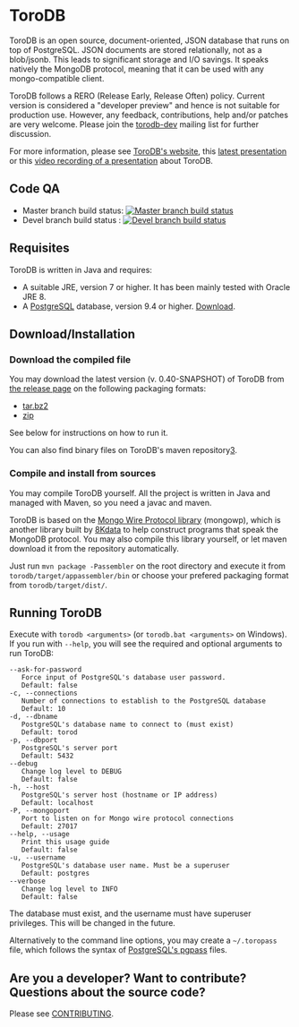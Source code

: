 # ToroDB

ToroDB is an open source, document-oriented, JSON database that runs on top of 
PostgreSQL. JSON documents are stored relationally, not as a blob/jsonb. This 
leads to significant storage and I/O savings. It speaks natively the MongoDB 
protocol, meaning that it can be used with any mongo-compatible client.

ToroDB follows a RERO (Release Early, Release Often) policy. Current version is
considered a "developer preview" and hence is not suitable for production use. 
However, any feedback, contributions, help and/or patches are very welcome. 
Please join the [torodb-dev][8] mailing list for further discussion.

For more information, please see [ToroDB's website][1], this 
[latest presentation][7] or this [video recording of a presentation][11] about 
ToroDB.

## Code QA
 * Master branch build status: [![Master branch build status](https://travis-ci.org/torodb/torodb.svg?branch=master)](https://travis-ci.org/torodb/torodb)
 * Devel branch build status :  [![Devel branch build status](https://travis-ci.org/torodb/torodb.svg?branch=devel)](https://travis-ci.org/torodb/torodb)


## Requisites

ToroDB is written in Java and requires:

* A suitable JRE, version 7 or higher. It has been mainly tested with Oracle JRE 8.
* A [PostgreSQL][2] database, version 9.4 or higher. [Download][9].


## Download/Installation

### Download the compiled file

You may download the latest version (v. 0.40-SNAPSHOT) of ToroDB from 
[the release page](https://github.com/torodb/torodb/releases/latest) on the 
following packaging formats:
 * [tar.bz2](https://github.com/torodb/torodb/releases/latest/torodb.tar.bz2)
 * [zip](https://github.com/torodb/torodb/releases/latest/torodb.zip)

See below for instructions on how to run it.

You can also find binary files on ToroDB's maven repository[3].


### Compile and install from sources

You may compile ToroDB yourself. All the project is written in Java and managed with Maven, so you need a javac and maven.

ToroDB is based on the [Mongo Wire Protocol library][5] (mongowp), which is another library built by [8Kdata][6] to help construct programs that speak the MongoDB protocol. You may also compile this library yourself, or let maven download it from the repository automatically.

Just run `mvn package -Passembler` on the root directory and execute it from 
`torodb/target/appassembler/bin` or choose your prefered packaging format from
`torodb/target/dist/`.


## Running ToroDB

Execute with `torodb <arguments>` (or `torodb.bat <arguments>` on Windows). If 
you run with `--help`, you will see the required and optional arguments to run ToroDB:

    --ask-for-password
       Force input of PostgreSQL's database user password.
       Default: false
    -c, --connections
       Number of connections to establish to the PostgreSQL database
       Default: 10
    -d, --dbname
       PostgreSQL's database name to connect to (must exist)
       Default: torod
    -p, --dbport
       PostgreSQL's server port
       Default: 5432
    --debug
       Change log level to DEBUG
       Default: false
    -h, --host
       PostgreSQL's server host (hostname or IP address)
       Default: localhost
    -P, --mongoport
       Port to listen on for Mongo wire protocol connections
       Default: 27017
    --help, --usage
       Print this usage guide
       Default: false
    -u, --username
       PostgreSQL's database user name. Must be a superuser
       Default: postgres
    --verbose
       Change log level to INFO
       Default: false

The database must exist, and the username must have superuser privileges. This will be changed in the future.

Alternatively to the command line options, you may create a `~/.toropass` file, which follows the syntax of [PostgreSQL's pgpass][4] files.


## Are you a developer? Want to contribute? Questions about the source code?

Please see [CONTRIBUTING][10].



[1]: http://www.torodb.com
[2]: http://www.postgresql.org
[3]: https://oss.sonatype.org/content/groups/public/com/torodb/torodb/
[4]: http://www.postgresql.org/docs/9.3/static/libpq-pgpass.html
[5]: https://github.com/8kdata/mongowp
[6]: http://www.8kdata.com
[7]: http://www.slideshare.net/8kdata/big-dataspain2014-torodbbridgebetweennosqlandrelational
[8]: https://groups.google.com/forum/#!forum/torodb-dev
[9]: http://www.postgresql.org/download/
[10]: https://github.com/torodb/torodb/blob/master/CONTRIBUTING.md
[11]: http://www.bigdataspain.org/2014/conference/new-open-source-database-a-bridge-between-the-nosql-and-relational-worlds
